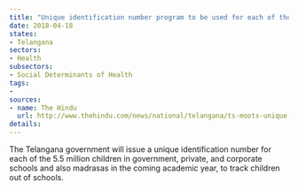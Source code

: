 ```yaml
---
title: "Unique identification number program to be used for each of the 5.5 million children in schools"
date: 2018-04-18
states:
- Telangana
sectors:
- Health
subsectors:
- Social Determinants of Health
tags:
- 
sources:
- name: The Hindu
  url: http://www.thehindu.com/news/national/telangana/ts-moots-unique-id-to-track-school-dropouts/article23550911.ece
details:
---
```


The Telangana government will issue a unique identification number for each of the 5.5 million children in government, private, and corporate schools and also madrasas in the coming academic year, to track children out of schools.
